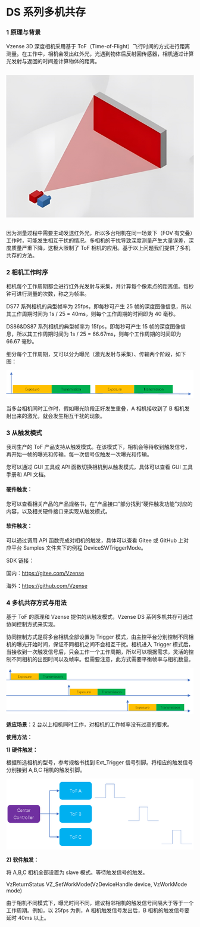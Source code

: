 # DS 系列多机共存

### 1 原理与背景

Vzense 3D 深度相机采用基于 ToF（Time-of-Flight）飞行时间的方式进行距离测量。在工作中，相机会发出红外光，光遇到物体后反射回传感器，相机通过计算光发射与返回的时间差计算物体的距离。

<div class="center">

![Principle and Background](<pic/Principle and Background.png>)

</div>

因为测量过程中需要主动发送红外光，所以多台相机在同一场景下（FOV 有交叠）工作时，可能发生相互干扰的情况。多相机的干扰导致深度测量产生大量误差，深度质量严重下降，这极大限制了 ToF 相机的应用。基于以上问题我们提供了多机共存的方法。

### 2 相机工作时序

相机每个工作周期都会进行红外光发射与采集，并计算每个像素点的距离值。每秒钟可进行测量的次数，称之为帧率。

DS77 系列相机的典型帧率为 25fps，即每秒可产生 25 帧的深度图像信息，所以其工作周期时间为 1s / 25 = 40ms，则每个工作周期的时间即为 40 毫秒。

DS86\&DS87 系列相机的典型帧率为 15fps，即每秒可产生 15 帧的深度图像信息，所以其工作周期时间为 1s / 25 = 66.67ms，则每个工作周期的时间即为 66.67 毫秒。

细分每个工作周期，又可以分为曝光（激光发射与采集）、传输两个阶段，如下图：

![exposure and transmission](<pic/exposure and transmission.png>)

当多台相机同时工作时，假如曝光阶段正好发生重叠，A 相机接收到了 B 相机发射出来的激光，就会发生相互干扰的现象。

### 3 从触发模式

我司生产的 ToF 产品支持从触发模式。在该模式下，相机会等待收到触发信号，再开始一帧的曝光和传输。每一次信号仅触发一次曝光和传输。

您可以通过 GUI 工具或 API 函数切换相机到从触发模式，具体可以查看 GUI 工具手册和 API 文档。

#### 硬件触发：

您可以查看相关产品的产品规格书，在“产品接口”部分找到“硬件触发功能”对应的内容，以及相关硬件接口来实现从触发模式。

#### 软件触发：

可以通过调用 API 函数完成对相机的触发，具体可以查看 Gitee 或 GitHub 上对应平台 Samples 文件夹下的例程 DeviceSWTriggerMode。

SDK 链接：

国内：<https://gitee.com/Vzense>​

海外：<https://github.com/Vzense>​

### 4 多机共存方式与用法

基于 ToF 的原理和 Vzense 提供的从触发模式，Vzense DS 系列多机共存可通过协同控制方式来实现。

协同控制方式是将多台相机全部设置为 Trigger 模式，由主控平台分别控制不同相机的曝光开始时间，保证不同相机之间不会相互干扰。相机进入 Trigger 模式后，当接收到一次触发信号后，只会工作一个工作周期，所以可以根据需求，灵活的控制不同相机的出图时间以及帧率。但需要注意，此方式需要平衡帧率与相机数量。

![Multi-Cameras Coexist](<pic/Multi-Cameras Coexist.png>)

**适应场景**：2 台以上相机同时工作，对相机的工作帧率没有过高的要求。

**使用方法：**

**1) 硬件触发：**

根据所选相机的型号，参考规格书找到 Ext_Trigger 信号引脚。将相应的触发信号分别接到 A,B,C 相机的触发引脚。

![Hardware trigger](<pic/Hardware trigger.png>)

**2) 软件触发：**

将 A,B,C 相机全部设置为 slave 模式。等待触发信号的触发。

VzReturnStatus VZ_SetWorkMode(VzDeviceHandle device, VzWorkMode mode)

由于相机不同模式下，曝光时间不同，建议相邻相机的触发信号间隔大于等于一个工作周期。例如，以 25fps 为例，A 相机触发信号发出后，B 相机的触发信号要延时 40ms 以上。

<style>
.center
{
  width: auto;
  display: table;
  margin-left: auto;
  margin-right: auto;
}
</style>
